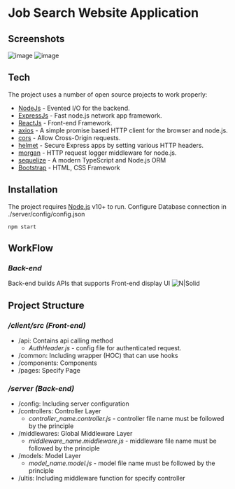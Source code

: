 # Job Search Website Application

## Screenshots
![image](https://user-images.githubusercontent.com/108526097/217748868-c81c44bf-59a2-412b-bc63-91aa7c897dff.png)
![image](https://user-images.githubusercontent.com/108526097/217748972-32bf634e-e0a7-4a7f-b8ba-7b88096236c5.png)

## Tech
The project uses a number of open source projects to work properly:
- [NodeJs](https://nodejs.org/) - Evented I/O for the backend.
- [ExpressJs](https://expressjs.com/) - Fast node.js network app framework.
- [ReactJs](https://reactjs.org/) - Front-end Framework.
- [axios](https://axios-http.com/) - A simple promise based HTTP client for the browser and node.js.
- [cors](https://github.com/expressjs/cors) - Allow Cross-Origin requests.
- [helmet](https://helmetjs.github.io/) - Secure Express apps by setting various HTTP headers.
- [morgan](https://github.com/expressjs/morgan) - HTTP request logger middleware for node.js.
- [sequelize](https://sequelize.org/) - A modern TypeScript and Node.js ORM
- [Bootstrap](https://getbootstrap.com/)  - HTML, CSS Framework
## Installation

The project requires [Node.js](https://nodejs.org/) v10+ to run.
Configure Database connection in ./server/config/config.json

```
npm start
```
## WorkFlow
### _Back-end_
Back-end builds APIs that supports Front-end display UI
![N|Solid](https://i.ibb.co/xLh4Rtf/Backend.png)

## Project Structure

### _/client/src (Front-end)_
- /api: Contains api calling method
    * _AuthHeader.js_ - config file for authenticated request. 
- /common: Including wrapper (HOC) that can use hooks
- /components: Components
- /pages: Specify Page

### _/server (Back-end)_
- /config: Including server configuration
- /controllers: Controller Layer
    * _controller_name.controller.js_ - controller file name must be followed by the principle
- /middlewares: Global Middleware Layer
    * _middleware_name.middleware.js_ - middleware file name must be followed by the principle
- /models: Model Layer
    * _model_name.model.js_ - model file name must be followed by the principle
- /ultis: Including middleware function for specify controller
